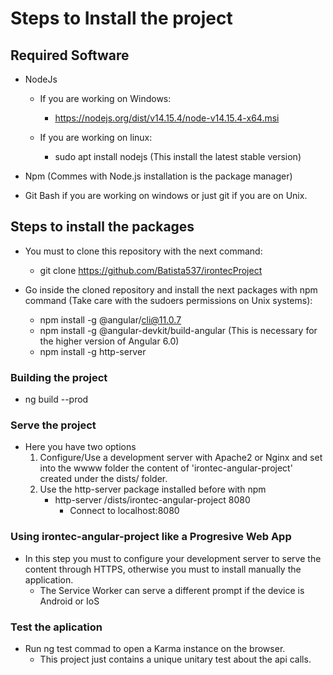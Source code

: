 
# Steps to Install the project

## Required Software
- NodeJs
    - If you are working on Windows:
        - https://nodejs.org/dist/v14.15.4/node-v14.15.4-x64.msi

    - If you are working on linux:  
        - sudo apt install nodejs (This install the latest stable version)

- Npm (Commes with Node.js installation is the package manager)

- Git Bash if you are working on windows or just git if you are on Unix.

## Steps to install the packages
- You must to clone this repository with the next command:
    - git clone https://github.com/Batista537/irontecProject
    
- Go inside the cloned repository and install the next packages with npm command (Take care with the sudoers permissions on Unix systems):
    - npm install -g @angular/cli@11.0.7
    - npm install -g @angular-devkit/build-angular (This is necessary for the higher version of Angular 6.0)
    - npm install -g http-server

### Building the project
- ng build --prod

### Serve the project
- Here you have two options
    1. Configure/Use a development server with Apache2 or Nginx and set into the wwww folder the content of 'irontec-angular-project' created under the dists/ folder.
    2. Use the http-server package installed before with npm
        - http-server /dists/irontec-angular-project 8080
            - Connect to localhost:8080

### Using irontec-angular-project like a Progresive Web App
- In this step you must to configure your development server to serve the content through HTTPS, otherwise you must to install manually the application.
    - The Service Worker can serve a different prompt if the device is Android or IoS

### Test the aplication
- Run ng test commad to open a Karma instance on the browser.
    - This project just contains a unique unitary test about the api calls.






